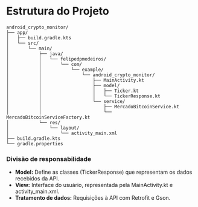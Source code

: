 # Estrutura do Projeto

```
android_crypto_monitor/
├── app/
│   ├── build.gradle.kts
│   └── src/
│       └── main/
│           ├── java/
│           │   └── felipedpmedeiros/
│           │       └── com/
│           │           └── example/
│           │               └── android_crypto_monitor/
│           │                   ├── MainActivity.kt
│           │                   ├── model/
│           │                   │   ├── Ticker.kt
│           │                   │   └── TickerResponse.kt
│           │                   └── service/
│           │                       ├── MercadoBitcoinService.kt
│           │                       └── MercadoBitcoinServiceFactory.kt
│           └── res/
│               └── layout/
│                   └── activity_main.xml
├── build.gradle.kts
└── gradle.properties
```

### Divisão de responsabilidade

- **Model:** Define as classes (TickerResponse) que representam os dados recebidos da API.
- **View:** Interface do usuário, representada pela MainActivity.kt e activity_main.xml.
- **Tratamento de dados:** Requisições à API com Retrofit e Gson.
